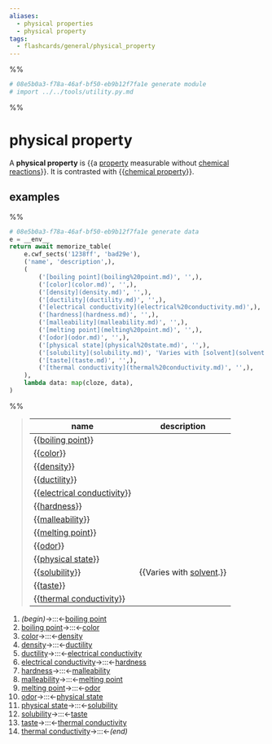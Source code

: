 ```yaml
---
aliases:
  - physical properties
  - physical property
tags:
  - flashcards/general/physical_property
---
```


%%
```Python
# 08e5b0a3-f78a-46af-bf50-eb9b12f7fa1e generate module
# import ../../tools/utility.py.md
```
%%

# physical property

A __physical property__ is {{a [property](property.md) measurable without [chemical reactions](chemical%20reaction.md)}}. It is contrasted with {{[chemical property](chemical%20property.md)}}. <!--SR:!2024-06-18,323,290!2024-04-23,296,330-->

## examples

%%
```Python
# 08e5b0a3-f78a-46af-bf50-eb9b12f7fa1e generate data
e = __env__
return await memorize_table(
	e.cwf_sects('1238ff', 'bad29e'),
	('name', 'description',),
	(
		('[boiling point](boiling%20point.md)', '',),
		('[color](color.md)', '',),
		('[density](density.md)', '',),
		('[ductility](ductility.md)', '',),
		('[electrical conductivity](electrical%20conductivity.md)',),
		('[hardness](hardness.md)', '',),
		('[malleability](malleability.md)', '',),
		('[melting point](melting%20point.md)', '',),
		('[odor](odor.md)', '',),
		('[physical state](physical%20state.md)', '',),
		('[solubility](solubility.md)', 'Varies with [solvent](solvent.md).',),
		('[taste](taste.md)', '',),
		('[thermal conductivity](thermal%20conductivity.md)', '',),
	),
	lambda data: map(cloze, data),
)
```
%%

<!--08e5b0a3-f78a-46af-bf50-eb9b12f7fa1e generate section="1238ff"--><!-- The following content is generated at 2023-03-20T16:20:31.192611+08:00. Any edits will be overridden! -->

> | name | description |
> |-|-|
> | {{[boiling point](boiling%20point.md)}} |  |
> | {{[color](color.md)}} |  |
> | {{[density](density.md)}} |  |
> | {{[ductility](ductility.md)}} |  |
> | {{[electrical conductivity](electrical%20conductivity.md)}} |
> | {{[hardness](hardness.md)}} |  |
> | {{[malleability](malleability.md)}} |  |
> | {{[melting point](melting%20point.md)}} |  |
> | {{[odor](odor.md)}} |  |
> | {{[physical state](physical%20state.md)}} |  |
> | {{[solubility](solubility.md)}} | {{Varies with [solvent](solvent.md).}} |
> | {{[taste](taste.md)}} |  |
> | {{[thermal conductivity](thermal%20conductivity.md)}} |  | <!--SR:!2024-06-02,331,330!2023-09-24,127,290!2024-01-07,163,270!2024-06-03,332,330!2024-02-06,232,310!2023-12-29,187,270!2023-09-11,117,290!2024-05-25,323,330!2023-12-19,145,230!2023-10-28,143,270!2023-10-07,137,290!2024-05-26,324,330!2023-10-10,125,290!2024-05-30,328,330-->

<!--/08e5b0a3-f78a-46af-bf50-eb9b12f7fa1e-->

<!--08e5b0a3-f78a-46af-bf50-eb9b12f7fa1e generate section="bad29e"--><!-- The following content is generated at 2023-03-14T20:27:23.388951+08:00. Any edits will be overridden! -->

1. _(begin)_→:::←[boiling point](boiling%20point.md) <!--SR:!2024-07-20,339,290!2024-06-01,330,330-->
2. [boiling point](boiling%20point.md)→:::←[color](color.md) <!--SR:!2024-01-26,185,270!2023-12-28,110,290-->
3. [color](color.md)→:::←[density](density.md) <!--SR:!2023-12-12,163,270!2024-05-28,326,330-->
4. [density](density.md)→:::←[ductility](ductility.md) <!--SR:!2023-11-15,67,190!2024-05-29,327,330-->
5. [ductility](ductility.md)→:::←[electrical conductivity](electrical%20conductivity.md) <!--SR:!2024-06-24,322,290!2024-03-04,197,270-->
6. [electrical conductivity](electrical%20conductivity.md)→:::←[hardness](hardness.md) <!--SR:!2023-10-28,118,230!2024-12-19,467,310-->
7. [hardness](hardness.md)→:::←[malleability](malleability.md) <!--SR:!2023-10-27,142,290!2023-10-20,94,250-->
8. [malleability](malleability.md)→:::←[melting point](melting%20point.md) <!--SR:!2023-11-11,167,310!2023-10-12,44,230-->
9. [melting point](melting%20point.md)→:::←[odor](odor.md) <!--SR:!2023-11-04,132,250!2024-02-10,200,270-->
10. [odor](odor.md)→:::←[physical state](physical%20state.md) <!--SR:!2024-02-14,222,270!2024-09-09,391,310-->
11. [physical state](physical%20state.md)→:::←[solubility](solubility.md) <!--SR:!2024-01-14,191,250!2023-09-22,13,170-->
12. [solubility](solubility.md)→:::←[taste](taste.md) <!--SR:!2023-11-20,108,230!2023-11-05,90,210-->
13. [taste](taste.md)→:::←[thermal conductivity](thermal%20conductivity.md) <!--SR:!2024-05-19,317,330!2024-05-22,320,330-->
14. [thermal conductivity](thermal%20conductivity.md)→:::←_(end)_ <!--SR:!2024-05-31,329,330!2024-05-27,325,330-->

<!--/08e5b0a3-f78a-46af-bf50-eb9b12f7fa1e-->
